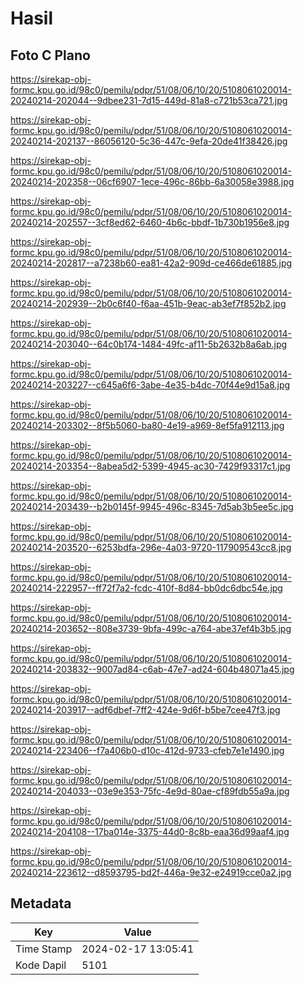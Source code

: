 # Hasil

## Foto C Plano

https://sirekap-obj-formc.kpu.go.id/98c0/pemilu/pdpr/51/08/06/10/20/5108061020014-20240214-202044--9dbee231-7d15-449d-81a8-c721b53ca721.jpg

https://sirekap-obj-formc.kpu.go.id/98c0/pemilu/pdpr/51/08/06/10/20/5108061020014-20240214-202137--86056120-5c36-447c-9efa-20de41f38426.jpg

https://sirekap-obj-formc.kpu.go.id/98c0/pemilu/pdpr/51/08/06/10/20/5108061020014-20240214-202358--06cf6907-1ece-496c-86bb-6a30058e3988.jpg

https://sirekap-obj-formc.kpu.go.id/98c0/pemilu/pdpr/51/08/06/10/20/5108061020014-20240214-202557--3cf8ed62-6460-4b6c-bbdf-1b730b1956e8.jpg

https://sirekap-obj-formc.kpu.go.id/98c0/pemilu/pdpr/51/08/06/10/20/5108061020014-20240214-202817--a7238b60-ea81-42a2-909d-ce466de61885.jpg

https://sirekap-obj-formc.kpu.go.id/98c0/pemilu/pdpr/51/08/06/10/20/5108061020014-20240214-202939--2b0c6f40-f6aa-451b-9eac-ab3ef7f852b2.jpg

https://sirekap-obj-formc.kpu.go.id/98c0/pemilu/pdpr/51/08/06/10/20/5108061020014-20240214-203040--64c0b174-1484-49fc-af11-5b2632b8a6ab.jpg

https://sirekap-obj-formc.kpu.go.id/98c0/pemilu/pdpr/51/08/06/10/20/5108061020014-20240214-203227--c645a6f6-3abe-4e35-b4dc-70f44e9d15a8.jpg

https://sirekap-obj-formc.kpu.go.id/98c0/pemilu/pdpr/51/08/06/10/20/5108061020014-20240214-203302--8f5b5060-ba80-4e19-a969-8ef5fa912113.jpg

https://sirekap-obj-formc.kpu.go.id/98c0/pemilu/pdpr/51/08/06/10/20/5108061020014-20240214-203354--8abea5d2-5399-4945-ac30-7429f93317c1.jpg

https://sirekap-obj-formc.kpu.go.id/98c0/pemilu/pdpr/51/08/06/10/20/5108061020014-20240214-203439--b2b0145f-9945-496c-8345-7d5ab3b5ee5c.jpg

https://sirekap-obj-formc.kpu.go.id/98c0/pemilu/pdpr/51/08/06/10/20/5108061020014-20240214-203520--6253bdfa-296e-4a03-9720-117909543cc8.jpg

https://sirekap-obj-formc.kpu.go.id/98c0/pemilu/pdpr/51/08/06/10/20/5108061020014-20240214-222957--ff72f7a2-fcdc-410f-8d84-bb0dc6dbc54e.jpg

https://sirekap-obj-formc.kpu.go.id/98c0/pemilu/pdpr/51/08/06/10/20/5108061020014-20240214-203652--808e3739-9bfa-499c-a764-abe37ef4b3b5.jpg

https://sirekap-obj-formc.kpu.go.id/98c0/pemilu/pdpr/51/08/06/10/20/5108061020014-20240214-203832--9007ad84-c6ab-47e7-ad24-604b48071a45.jpg

https://sirekap-obj-formc.kpu.go.id/98c0/pemilu/pdpr/51/08/06/10/20/5108061020014-20240214-203917--adf6dbef-7ff2-424e-9d6f-b5be7cee47f3.jpg

https://sirekap-obj-formc.kpu.go.id/98c0/pemilu/pdpr/51/08/06/10/20/5108061020014-20240214-223406--f7a406b0-d10c-412d-9733-cfeb7e1e1490.jpg

https://sirekap-obj-formc.kpu.go.id/98c0/pemilu/pdpr/51/08/06/10/20/5108061020014-20240214-204033--03e9e353-75fc-4e9d-80ae-cf89fdb55a9a.jpg

https://sirekap-obj-formc.kpu.go.id/98c0/pemilu/pdpr/51/08/06/10/20/5108061020014-20240214-204108--17ba014e-3375-44d0-8c8b-eaa36d99aaf4.jpg

https://sirekap-obj-formc.kpu.go.id/98c0/pemilu/pdpr/51/08/06/10/20/5108061020014-20240214-223612--d8593795-bd2f-446a-9e32-e24919cce0a2.jpg


## Metadata

| Key        | Value               |
| ---------- | ------------------- |
| Time Stamp | 2024-02-17 13:05:41 |
| Kode Dapil | 5101                |



